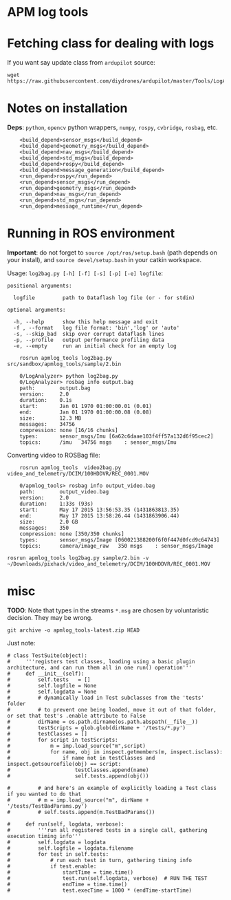 # APM log tools


# Fetching class for dealing with logs 

If you want say update class from `ardupilot` source:

	wget https://raw.githubusercontent.com/diydrones/ardupilot/master/Tools/LogAnalyzer/DataflashLog.py


# Notes on installation

**Deps**: `python`, `opencv` python wrappers, `numpy`, `rospy`, `cvbridge`, `rosbag`, etc.

~~~{.xml}
	<build_depend>sensor_msgs</build_depend>
	<build_depend>geometry_msgs</build_depend>
	<build_depend>nav_msgs</build_depend>
	<build_depend>std_msgs</build_depend>
	<build_depend>rospy</build_depend>
	<build_depend>message_generation</build_depend>
	<run_depend>rospy</run_depend>
	<run_depend>sensor_msgs</run_depend>
	<run_depend>geometry_msgs</run_depend>
	<run_depend>nav_msgs</run_depend>
	<run_depend>std_msgs</run_depend>
	<run_depend>message_runtime</run_depend>
~~~

# Running in ROS environment

**Important**: do not forget to `source /opt/ros/setup.bash` (path depends on your install), and `source devel/setup.bash` in your catkin workspace. 


Usage: `log2bag.py [-h] [-f] [-s] [-p] [-e] logfile`:

~~~
positional arguments:

  logfile         path to Dataflash log file (or - for stdin)

optional arguments:

  -h, --help      show this help message and exit
  -f , --format   log file format: 'bin','log' or 'auto'
  -s, --skip_bad  skip over corrupt dataflash lines
  -p, --profile   output performance profiling data
  -e, --empty     run an initial check for an empty log
~~~

~~~{.bash}
	rosrun apmlog_tools log2bag.py src/sandbox/apmlog_tools/sample/2.bin

	0/LogAnalyzer> python log2bag.py 
	0/LogAnalyzer> rosbag info output.bag 
	path:        output.bag
	version:     2.0
	duration:    0.1s
	start:       Jan 01 1970 01:00:00.01 (0.01)
	end:         Jan 01 1970 01:00:00.08 (0.08)
	size:        12.3 MB
	messages:    34756
	compression: none [16/16 chunks]
	types:       sensor_msgs/Imu [6a62c6daae103f4ff57a132d6f95cec2]
	topics:      /imu   34756 msgs    : sensor_msgs/Imu
~~~


Converting video to ROSBag file:

~~~{.bash}
	rosrun apmlog_tools  video2bag.py video_and_telemetry/DCIM/100HDDVR/REC_0001.MOV

	0/apmlog_tools> rosbag info output_video.bag 
	path:        output_video.bag
	version:     2.0
	duration:    1:33s (93s)
	start:       May 17 2015 13:56:53.35 (1431863813.35)
	end:         May 17 2015 13:58:26.44 (1431863906.44)
	size:        2.0 GB
	messages:    350
	compression: none [350/350 chunks]
	types:       sensor_msgs/Image [060021388200f6f0f447d0fcd9c64743]
	topics:      camera/image_raw   350 msgs    : sensor_msgs/Image
~~~~

~~~
rosrun apmlog_tools log2bag.py sample/2.bin -v ~/Downloads/pixhack/video_and_telemetry/DCIM/100HDDVR/REC_0001.MOV
~~~

# misc

**TODO**:  Note that types in the streams `*.msg` are chosen by voluntaristic decision. They may be wrong.


	git archive -o apmlog_tools-latest.zip HEAD


Just note:

	# class TestSuite(object):
	#     '''registers test classes, loading using a basic plugin architecture, and can run them all in one run() operation'''
	#     def __init__(self):
	#         self.tests   = []
	#         self.logfile = None
	#         self.logdata = None  
	#         # dynamically load in Test subclasses from the 'tests' folder
	#         # to prevent one being loaded, move it out of that folder, or set that test's .enable attribute to False
	#         dirName = os.path.dirname(os.path.abspath(__file__))
	#         testScripts = glob.glob(dirName + '/tests/*.py')
	#         testClasses = []
	#         for script in testScripts:
	#             m = imp.load_source("m",script)
	#             for name, obj in inspect.getmembers(m, inspect.isclass):
	#                 if name not in testClasses and inspect.getsourcefile(obj) == script:
	#                     testClasses.append(name)
	#                     self.tests.append(obj())

	#         # and here's an example of explicitly loading a Test class if you wanted to do that
	#         # m = imp.load_source("m", dirName + '/tests/TestBadParams.py')
	#         # self.tests.append(m.TestBadParams())

	#     def run(self, logdata, verbose):
	#         '''run all registered tests in a single call, gathering execution timing info'''
	#         self.logdata = logdata
	#         self.logfile = logdata.filename
	#         for test in self.tests:
	#             # run each test in turn, gathering timing info
	#             if test.enable:
	#                 startTime = time.time()
	#                 test.run(self.logdata, verbose)  # RUN THE TEST
	#                 endTime = time.time()
	#                 test.execTime = 1000 * (endTime-startTime)
